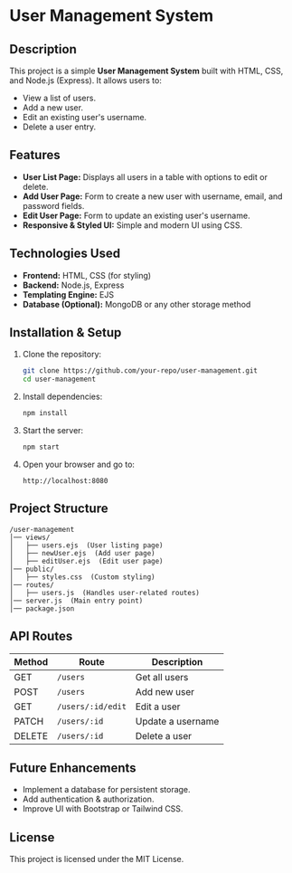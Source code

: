 # User Management System

## Description
This project is a simple **User Management System** built with HTML, CSS, and Node.js (Express). It allows users to:
- View a list of users.
- Add a new user.
- Edit an existing user's username.
- Delete a user entry.

## Features
- **User List Page:** Displays all users in a table with options to edit or delete.
- **Add User Page:** Form to create a new user with username, email, and password fields.
- **Edit User Page:** Form to update an existing user's username.
- **Responsive & Styled UI:** Simple and modern UI using CSS.

## Technologies Used
- **Frontend:** HTML, CSS (for styling)
- **Backend:** Node.js, Express
- **Templating Engine:** EJS
- **Database (Optional):** MongoDB or any other storage method

## Installation & Setup
1. Clone the repository:
   ```sh
   git clone https://github.com/your-repo/user-management.git
   cd user-management
   ```
2. Install dependencies:
   ```sh
   npm install
   ```
3. Start the server:
   ```sh
   npm start
   ```
4. Open your browser and go to:
   ```
   http://localhost:8080
   ```

## Project Structure
```
/user-management
│── views/
│   ├── users.ejs  (User listing page)
│   ├── newUser.ejs  (Add user page)
│   ├── editUser.ejs  (Edit user page)
│── public/
│   ├── styles.css  (Custom styling)
│── routes/
│   ├── users.js  (Handles user-related routes)
│── server.js  (Main entry point)
│── package.json
```

## API Routes
| Method | Route                 | Description          |
|--------|----------------------|----------------------|
| GET    | `/users`             | Get all users       |
| POST   | `/users`             | Add new user        |
| GET    | `/users/:id/edit`    | Edit a user         |
| PATCH  | `/users/:id`         | Update a username   |
| DELETE | `/users/:id`         | Delete a user       |

## Future Enhancements
- Implement a database for persistent storage.
- Add authentication & authorization.
- Improve UI with Bootstrap or Tailwind CSS.

## License
This project is licensed under the MIT License.

